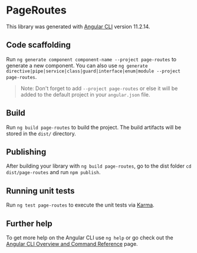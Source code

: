 # PageRoutes

This library was generated with [Angular CLI](https://github.com/angular/angular-cli) version 11.2.14.

## Code scaffolding

Run `ng generate component component-name --project page-routes` to generate a new component. You can also use `ng generate directive|pipe|service|class|guard|interface|enum|module --project page-routes`.
> Note: Don't forget to add `--project page-routes` or else it will be added to the default project in your `angular.json` file. 

## Build

Run `ng build page-routes` to build the project. The build artifacts will be stored in the `dist/` directory.

## Publishing

After building your library with `ng build page-routes`, go to the dist folder `cd dist/page-routes` and run `npm publish`.

## Running unit tests

Run `ng test page-routes` to execute the unit tests via [Karma](https://karma-runner.github.io).

## Further help

To get more help on the Angular CLI use `ng help` or go check out the [Angular CLI Overview and Command Reference](https://angular.io/cli) page.
